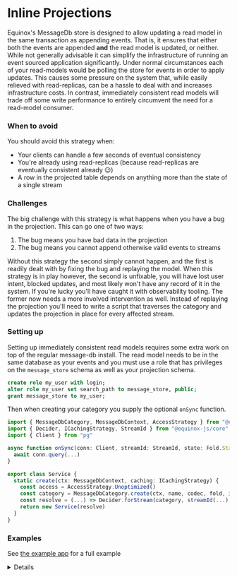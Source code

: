 # Inline Projections

Equinox's MessageDb store is designed to allow updating a read model in the
same transaction as appending events. That is, it ensures that either both the
events are appended **and** the read model is updated, or neither. While not
generally advisable it can simplify the infrastructure of running an event
sourced application significantly. Under normal circumstances each of your
read-models would be polling the store for events in order to apply updates.
This causes some pressure on the system that, while easily relieved with
read-replicas, can be a hassle to deal with and increases infrastructure costs.
In contrast, immediately consistent read models will trade off some write
performance to entirely circumvent the need for a read-model consumer.

### When to avoid

You should avoid this strategy when:

- Your clients can handle a few seconds of eventual consistency
- You're already using read-replicas (because read-replicas are eventually
  consistent already 😉)
- A row in the projected table depends on anything more than the state of a
  single stream

### Challenges

The big challenge with this strategy is what happens when you have a bug in the
projection. This can go one of two ways:

1. The bug means you have bad data in the projection
2. The bug means you cannot append otherwise valid events to streams

Without this strategy the second simply cannot happen, and the first is readily
dealt with by fixing the bug and replaying the model. When this strategy is in
play however, the second is unfixable, you will have lost user intent, blocked
updates, and most likely won't have any record of it in the system. If you're
lucky you'll have caught it with observability tooling. The former now needs a
more involved intervention as well. Instead of replaying the projection you'll
need to write a script that traverses the category and updates the projection in
place for every affected stream. 

### Setting up

Setting up immediately consistent read models requires some extra work on top of
the regular message-db install. The read model needs to be in the same database
as your events and you must use a role that has privileges on the
`message_store` schema as well as your projection schema.

```sql
create role my_user with login;
alter role my_user set search_path to message_store, public;
grant message_store to my_user;
```

Then when creating your category you supply the optional `onSync` function.

```ts
import { MessageDbCategory, MessageDbContext, AccessStrategy } from "@equinox-js/message-db"
import { Decider, ICachingStrategy, StreamId } from "@equinox-js/core"
import { Client } from "pg"

async function onSync(conn: Client, streamId: StreamId, state: Fold.State) {
  await conn.query(...)
}

export class Service {
  static create(ctx: MessageDbContext, caching: ICachingStrategy) {
    const access = AccessStrategy.Unoptimized()
    const category = MessageDbCategory.create(ctx, name, codec, fold, initial, caching, access, onSync)
    const resolve = (...) => Decider.forStream(category, streamId(...), null)
    return new Service(resolve)
  }
}
```

### Examples

See [the example app](https://github.com/equinox-project/equinox-js/blob/main/apps/example/src/domain/payer.ts) for a full example

<details>
  <title>Example with `pg-projections`</title>

You'll first create your projection

```ts
// PayerReadModel.ts
import { StreamId } from "@equinox-js/core"
import { Pool, Client } from "pg"
import { PayerId } from "../domain/identifiers.js"
import { Payer } from "../domain/index.js"
import { forEntity, Change, createHandler } from "@equinox-js/projection-pg"

type Payer = { id: PayerId; name: string; email: string }

const { Delete, Upsert } = forEntity<Payer, "id">()

export const projection = { table: "payer", id: ["id"] }

type State = { name: string; email: string } | null

function changes(streamId: StreamId, state: State): Change[] {
  const id = Payer.Stream.decodeId(streamId)
  if (!id) return []
  if (!state) return [Delete({ id })]
  return [Upsert({ id, name: state.name, email: state.email })]
}

const handler = createHandler(projection)
export const onSync = (client: Client, streamId: StreamId, state: State) =>
  handler(client, changes(streamId, state))
```

And then you'd wire up the access strategy when creating the service

```ts
import { AccessStrategy, MessageDbContext, MessageDbCategory } from "@equinox-js/message-db"
import { ICache, CachingStrategy } from "@equinox-js/core"
import * as PayerReadModel from "../read-models/PayerReadModel.js"

class Service {
  // ...

  static create(ctx: MessageDbContext, cache: ICache) {
    const caching = CachingStrategy.Cache(cache)
    const access = AccessStrategy.LatestKnownEvent()
    return MessageDbCategory.create(..., access, caching, PayerReadModel.onSync)
  }
}
```

</details>
